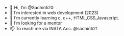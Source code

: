 - 👋 Hi, I’m @Sachinti20
- 👀 I’m interested in web development (2023)
- 🌱 I’m currently learning c, c++, HTML,CSS,Javascript.
- 💞️ I’m looking for a mentor
- 📫 To reach me via INSTA Acc. @sachinti21 

<!---
Sachinti20/Sachinti20 is a ✨ special ✨ repository because its `README.md` (this file) appears on your GitHub profile.
You can click the Preview link to take a look at your changes.
--->
